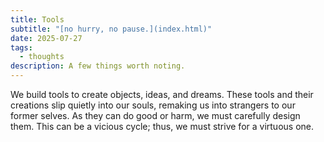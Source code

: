 ```yaml
---
title: Tools
subtitle: "[no hurry, no pause.](index.html)"
date: 2025-07-27
tags:
  - thoughts
description: A few things worth noting.
---
```


We build tools to create objects, ideas, and dreams. These tools and their creations slip quietly into our souls, remaking us into strangers to our former selves. As they can do good or harm, we must carefully design them. This can be a vicious cycle; thus, we must strive for a virtuous one.
